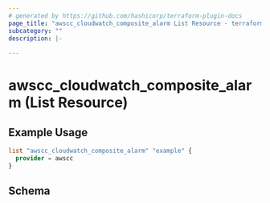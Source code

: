 ```yaml
---
# generated by https://github.com/hashicorp/terraform-plugin-docs
page_title: "awscc_cloudwatch_composite_alarm List Resource - terraform-provider-awscc"
subcategory: ""
description: |-
  
---
```


# awscc_cloudwatch_composite_alarm (List Resource)



## Example Usage

```terraform
list "awscc_cloudwatch_composite_alarm" "example" {
  provider = awscc
}
```

<!-- schema generated by tfplugindocs -->
## Schema
